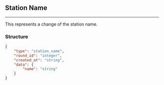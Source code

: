 ## Station Name

---

This represents a change of the station name.

### Structure

```json
{
    "type": "station_name",
    "round_id": "integer",
    "created_at": "string",
    "data": {
        "name": "string"
    }
}
```
